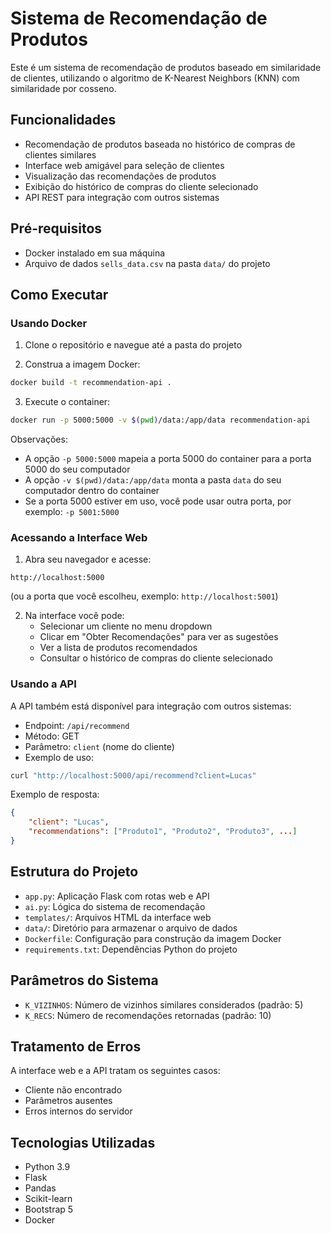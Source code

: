 # Sistema de Recomendação de Produtos

Este é um sistema de recomendação de produtos baseado em similaridade de clientes, utilizando o algoritmo de K-Nearest Neighbors (KNN) com similaridade por cosseno.

## Funcionalidades

- Recomendação de produtos baseada no histórico de compras de clientes similares
- Interface web amigável para seleção de clientes
- Visualização das recomendações de produtos
- Exibição do histórico de compras do cliente selecionado
- API REST para integração com outros sistemas

## Pré-requisitos

- Docker instalado em sua máquina
- Arquivo de dados `sells_data.csv` na pasta `data/` do projeto

## Como Executar

### Usando Docker

1. Clone o repositório e navegue até a pasta do projeto

2. Construa a imagem Docker:
```bash
docker build -t recommendation-api .
```

3. Execute o container:
```bash
docker run -p 5000:5000 -v $(pwd)/data:/app/data recommendation-api
```

Observações:
- A opção `-p 5000:5000` mapeia a porta 5000 do container para a porta 5000 do seu computador
- A opção `-v $(pwd)/data:/app/data` monta a pasta `data` do seu computador dentro do container
- Se a porta 5000 estiver em uso, você pode usar outra porta, por exemplo: `-p 5001:5000`

### Acessando a Interface Web

1. Abra seu navegador e acesse:
```
http://localhost:5000
```
(ou a porta que você escolheu, exemplo: `http://localhost:5001`)

2. Na interface você pode:
   - Selecionar um cliente no menu dropdown
   - Clicar em "Obter Recomendações" para ver as sugestões
   - Ver a lista de produtos recomendados
   - Consultar o histórico de compras do cliente selecionado

### Usando a API

A API também está disponível para integração com outros sistemas:

- Endpoint: `/api/recommend`
- Método: GET
- Parâmetro: `client` (nome do cliente)
- Exemplo de uso:
```bash
curl "http://localhost:5000/api/recommend?client=Lucas"
```

Exemplo de resposta:
```json
{
    "client": "Lucas",
    "recommendations": ["Produto1", "Produto2", "Produto3", ...]
}
```

## Estrutura do Projeto

- `app.py`: Aplicação Flask com rotas web e API
- `ai.py`: Lógica do sistema de recomendação
- `templates/`: Arquivos HTML da interface web
- `data/`: Diretório para armazenar o arquivo de dados
- `Dockerfile`: Configuração para construção da imagem Docker
- `requirements.txt`: Dependências Python do projeto

## Parâmetros do Sistema

- `K_VIZINHOS`: Número de vizinhos similares considerados (padrão: 5)
- `K_RECS`: Número de recomendações retornadas (padrão: 10)

## Tratamento de Erros

A interface web e a API tratam os seguintes casos:
- Cliente não encontrado
- Parâmetros ausentes
- Erros internos do servidor

## Tecnologias Utilizadas

- Python 3.9
- Flask
- Pandas
- Scikit-learn
- Bootstrap 5
- Docker
